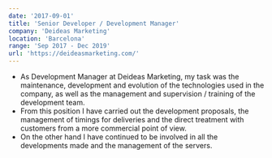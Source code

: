 ```yaml
---
date: '2017-09-01'
title: 'Senior Developer / Development Manager'
company: 'Deideas Marketing'
location: 'Barcelona'
range: 'Sep 2017 - Dec 2019'
url: 'https://deideasmarketing.com/'
---
```


- As Development Manager at Deideas Marketing, my task was the maintenance, development and evolution of the technologies used in the company, as well as the management and supervision / training of the development team.
- From this position I have carried out the development proposals, the management of timings for deliveries and the direct treatment with customers from a more commercial point of view.
- On the other hand I have continued to be involved in all the developments made and the management of the servers.
